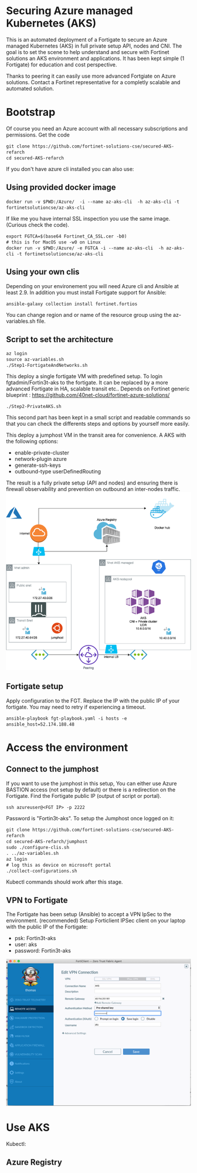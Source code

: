 # Securing Azure managed Kubernetes (AKS)

This is an automated deployment of a Fortigate to secure an Azure managed Kubernetes (AKS) in full private setup API, nodes and CNI.
The goal is to set the scene to help understand and secure with Fortinet solutions an AKS environment and applications.
It has been kept simple (1 Fortigate) for education and cost perspective. 

Thanks to peering it can easily use more advanced Fortgiate on Azure solutions.
Contact a Fortinet representative for a completly scalable and automated solution.

# Bootstrap
Of course you need an Azure account with all necessary subscriptions and permissions.
Get the code
```shell
git clone https://github.com/fortinet-solutions-cse/secured-AKS-refarch
cd secured-AKS-refarch
```

If you don't have azure cli installed you can also use:
## Using provided docker image
```shell
docker run -v $PWD:/Azure/  -i --name az-aks-cli  -h az-aks-cli -t fortinetsolutioncse/az-aks-cli
```
If like me you have internal SSL inspection you use the same image.
(Curious check the code).

```shell
export FGTCA=$(base64 Fortinet_CA_SSL.cer -b0)
# this is for MacOS use -w0 on Linux
docker run -v $PWD:/Azure/ -e FGTCA -i --name az-aks-cli  -h az-aks-cli -t fortinetsolutioncse/az-aks-cli
```
## Using your own clis 

Depending on your environement you will need Azure cli and Ansible at least 2.9.
In addition you must install Fortigate support for Ansible:
```shell
ansible-galaxy collection install fortinet.fortios
```

You can change region and or name of the resource group using the az-variables.sh file.

## Script to set the architecture
```shell
az login
source az-variables.sh
./Step1-FortigateAndNetworks.sh
```
This deploy a single fortigate VM with predefined setup. To login fgtadmin/Fortin3t-aks to the fortigate. It can be replaced by a more advanced Fortigate in HA, scalable transit etc..
Depends on Fortinet generic blueprint : https://github.com/40net-cloud/fortinet-azure-solutions/ 


```shell
./Step2-PrivateAKS.sh 
```
This second part has been kept in a small script and readable commands so that you can check the differents steps and options by yourself more easily.


This deploy a jumphost VM in the transit area for convenience. 
A AKS with the following options:

- enable-private-cluster 
- network-plugin azure 
- generate-ssh-keys
- outbound-type userDefinedRouting

The result is a fully private setup (API and nodes) and ensuring there is firewall observability and prevention on outbound an inter-nodes traffic.
![Architecture](SecureAKS.png)

## Fortigate setup
Apply configuration to the FGT.
Replace the IP with the public IP of your fortigate. You may need to retry if experiencing a timeout.
```shell
ansible-playbook fgt-playbook.yaml -i hosts -e ansible_host=52.174.188.48
```

# Access the environment
## Connect to the jumphost

If you want to use the jumphost in this setup, You can either use Azure BASTION access (not setup by default) or there is a redirection on the Fortigate.
Find the Fortigate public IP (output of script or portal).
```shell
ssh azureuser@<FGT IP> -p 2222
```
Password is "Fortin3t-aks".
To setup the Jumphost once logged on it:
```shell
git clone https://github.com/fortinet-solutions-cse/secured-AKS-refarch
cd secured-AKS-refarch/jumphost
sudo ./configure-clis.sh 
. ../az-variables.sh 
az login
# log this as device on microsoft portal
./collect-configurations.sh
```

Kubectl commands should work after this stage.

## VPN to Fortigate

The Fortigate has been setup (Ansible) to accept a VPN IpSec to the environment. (recommended)
Setup Forticlient IPSec client on your laptop with the public IP of the Fortigate:

- psk: Fortin3t-aks
- user: aks
- password: Fortin3t-aks

![ScreenShot](FortiClient-screenshot.png)

# Use AKS

Kubectl: 

## Azure Registry
